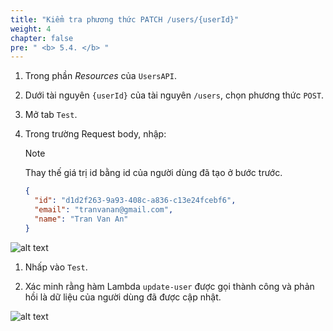 ```yaml
---
title: "Kiểm tra phương thức PATCH /users/{userId}"
weight: 4
chapter: false
pre: " <b> 5.4. </b> "
---
```


1. Trong phần _Resources_ của `UsersAPI`.
1. Dưới tài nguyên `{userId}` của tài nguyên `/users`, chọn phương thức `POST`.

1. Mở tab `Test`.
1. Trong trường Request body, nhập:

   > [!NOTE]
   > Thay thế giá trị id bằng id của người dùng đã tạo ở bước trước.

   ```json
   {
     "id": "d1d2f263-9a93-408c-a836-c13e24fcebf6",
     "email": "tranvanan@gmail.com",
     "name": "Tran Van An"
   }
   ```

![alt text](/images/workshop-2/API-Gateway--users-userId-PATCH-method--test-request.jpg)

1. Nhấp vào `Test`.

1. Xác minh rằng hàm Lambda `update-user` được gọi thành công và phản hồi là dữ liệu của người dùng đã được cập nhật.

![alt text](/images/workshop-2/API-Gateway--users-userId-PATCH-method--test-results.jpg)
